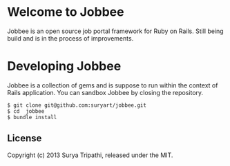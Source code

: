 # Welcome to Jobbee
Jobbee is an open source job portal framework for Ruby on Rails. Still being build and is in the process of improvements.

# Developing Jobbee

Jobbee is a collection of gems and is suppose to run within the context of Rails application. You can sandbox Jobbee by closing the repository.
    
    $ git clone git@github.com:suryart/jobbee.git
    $ cd  jobbee
    $ bundle install


## License
Copyright (c) 2013 Surya Tripathi, released under the MIT.
